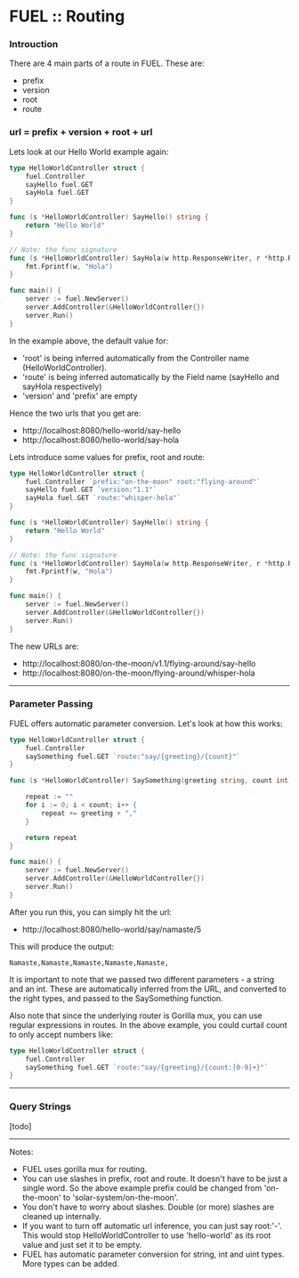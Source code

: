 # FUEL :: Routing

### Introuction

There are 4 main parts of a route in FUEL. These are:
 
 - prefix
 - version
 - root
 - route


### url = prefix + version + root + url

Lets look at our Hello World example again:

``` go
type HelloWorldController struct {
	fuel.Controller
	sayHello fuel.GET
	sayHola fuel.GET
}

func (s *HelloWorldController) SayHello() string {
	return "Hello World"
}

// Note: the func signature
func (s *HelloWorldController) SayHola(w http.ResponseWriter, r *http.Request) {
	fmt.Fprintf(w, "Hola")
}

func main() {
	server := fuel.NewServer()
	server.AddController(&HelloWorldController{})
	server.Run()
}
```

In the example above, the default value for:
 - 'root' is being inferred automatically from the Controller name (HelloWorldController).
 - 'route' is being inferred automatically by the Field name (sayHello and sayHola respectively)
 - 'version' and 'prefix' are empty

Hence the two urls that you get are:
 - http://localhost:8080/hello-world/say-hello
 - http://localhost:8080/hello-world/say-hola

Lets introduce some values for prefix, root and route:

``` go
type HelloWorldController struct {
	fuel.Controller `prefix:"on-the-moon" root:"flying-around"`
	sayHello fuel.GET `version:"1.1"`
	sayHola fuel.GET `route:"whisper-hola"`
}

func (s *HelloWorldController) SayHello() string {
	return "Hello World"
}

// Note: the func signature
func (s *HelloWorldController) SayHola(w http.ResponseWriter, r *http.Request) {
	fmt.Fprintf(w, "Hola")
}

func main() {
	server := fuel.NewServer()
	server.AddController(&HelloWorldController{})
	server.Run()
}
```
The new URLs are:
- http://localhost:8080/on-the-moon/v1.1/flying-around/say-hello
- http://localhost:8080/on-the-moon/flying-around/whisper-hola

---

### Parameter Passing

FUEL offers automatic parameter conversion. Let's look at how this works:

```go
type HelloWorldController struct {
	fuel.Controller
	saySomething fuel.GET `route:"say/{greeting}/{count}"`
}

func (s *HelloWorldController) SaySomething(greeting string, count int) string {

	repeat := ""
	for i := 0; i < count; i++ {
		repeat += greeting + ","
	}

    return repeat
}

func main() {
	server := fuel.NewServer()
	server.AddController(&HelloWorldController{})
	server.Run()
}
```
After you run this, you can simply hit the url:
 - http://localhost:8080/hello-world/say/namaste/5

This will produce the output:
```
Namaste,Namaste,Namaste,Namaste,Namaste,
```

It is important to note that we passed two different parameters - a string and an int. These are automatically inferred from the URL, and converted to the right types, and passed to the SaySomething function.

Also note that since the underlying router is Gorilla mux, you can use regular expressions in routes. In the above example, you could curtail count to only accept numbers like:

```go
type HelloWorldController struct {
	fuel.Controller
	saySomething fuel.GET `route:"say/{greeting}/{count:[0-9]+}"`
}
```

---

### Query Strings

[todo]


---

Notes:
 - FUEL uses gorilla mux for routing.
 - You can use slashes in prefix, root and route. It doesn't have to be just a single word. So the above example prefix could be changed from 'on-the-moon' to 'solar-system/on-the-moon'. 
 - You don't have to worry about slashes. Double (or more) slashes are cleaned up internally.
 - If you want to turn off automatic url inference, you can just say root:'-'. This would stop HelloWorldController to use 'hello-world' as its root value and just set it to be empty.
 - FUEL has automatic parameter conversion for string, int and uint types. More types can be added. 
